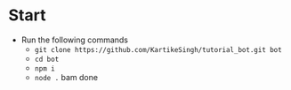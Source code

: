 # Start
- Run the following commands
    - `git clone https://github.com/KartikeSingh/tutorial_bot.git bot`
    - `cd bot`
    - `npm i`
    - `node .` bam done